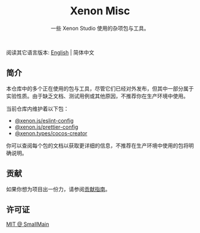 <!-- 名字 -->
<h1 align="center">Xenon Misc</h1>
<!-- 描述 -->
<p align="center">一些 Xenon Studio 使用的杂项包与工具。</p>
<br/>

阅读其它语言版本: [English](./README.md) | 简体中文

## 简介

本仓库中的多个正在使用的包与工具，尽管它们已经对外发布，但其中一部分属于实验性质。由于缺乏文档、测试用例或其他原因，不推荐你在生产环境中使用。

当前仓库内维护着以下包：

- [@xenon.js/eslint-config](./packages/js/eslint-config)
- [@xenon.js/prettier-config](./packages/js/prettier-config)
- [@xenon.types/cocos-creator](./packages/types/cocos-creator)

你可以查阅每个包的文档以获取更详细的信息，不推荐在生产环境中使用的包将明确说明。

## 贡献

如果你想为项目出一份力，请参阅[贡献指南](./CONTRIBUTING_zh-CN.md)。

## 许可证

[MIT @ SmallMain](../LICENSE)
